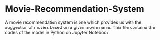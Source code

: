 # Movie-Recommendation-System
A movie recommendation system is one which provides us with the suggestion of movies based on a given movie name. This file contains the codes of the model in Python on Jupyter Notebook.

